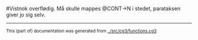 














































































































































































































































































































































































































































































































































































































































































































































































































































































































































































































































































































































































































































































































































































































































































































































































































































































































































































#Vistnok overflødig. Må skulle mappes @CONT->N i stedet, parataksen giver jo sig selv.
































































































































































































































































































































































































































































































































































































































































































































































































































































































































































































































































































* * *
<small>This (part of) documentation was generated from [../src/cg3/functions.cg3](http://github.com/giellalt/lang-kal/blob/main/../src/cg3/functions.cg3)</small>